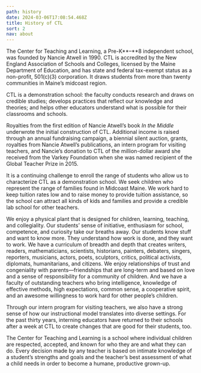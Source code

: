 ```yaml
---
path: history
date: 2024-03-06T17:08:54.468Z
title: History of CTL
sort: 2
nav: about
---
```

The Center for Teaching and Learning, a Pre-K**–**8 independent school, was founded by Nancie Atwell in 1990. CTL is accredited by the New England Association of Schools and Colleges, licensed by the Maine Department of Education, and has state and federal tax-exempt status as a non-profit, 501(c)(3) corporation. It draws students from more than twenty communities in Maine’s midcoast region.

CTL is a demonstration school: the faculty conducts research and draws on credible studies; develops practices that reflect our knowledge and theories; and helps other educators understand what is possible for their classrooms and schools. 

Royalties from the first edition of Nancie Atwell’s book *In the Middle* underwrote the initial construction of CTL. Additional income is raised through an annual fundraising campaign, a biennial silent auction, grants, royalties from Nancie Atwell’s publications, an intern program for visiting teachers, and Nancie’s donation to CTL of the million-dollar award she received from the Varkey Foundation when she was named recipient of the Global Teacher Prize in 2015.

It is a continuing challenge to enroll the range of students who allow us to characterize CTL as a demonstration school. We seek children who represent the range of families found in Midcoast Maine. We work hard to keep tuition rates low and to raise money to provide tuition assistance, so the school can attract all kinds of kids and families and provide a credible lab school for other teachers.

We enjoy a physical plant that is designed for children, learning, teaching, and collegiality. Our students’ sense of initiative, enthusiasm for school, competence, and curiosity take our breaths away. Our students know stuff and want to know more. They understand how work is done, and they want to work. We have a curriculum of breadth and depth that creates writers, readers, mathematicians, scientists, historians, painters, debaters, singers, reporters, musicians, actors, poets, sculptors, critics, political activists, diplomats, humanitarians, and citizens. We enjoy relationships of trust and congeniality with parents—friendships that are long-term and based on love and a sense of responsibility for a community of children. And we have a faculty of outstanding teachers who bring intelligence, knowledge of effective methods, high expectations, common sense, a cooperative spirit, and an awesome willingness to work hard for other people’s children.

Through our intern program for visiting teachers, we also have a strong sense of how our instructional model translates into diverse settings. For the past thirty years, interning educators have returned to their schools after a week at CTL to create changes that are good for their students, too.

The Center for Teaching and Learning is a school where individual children are respected, accepted, and known for who they are and what they can do. Every decision made by any teacher is based on intimate knowledge of a student’s strengths and goals and the teacher’s best assessment of what a child needs in order to become a humane, productive grown-up.